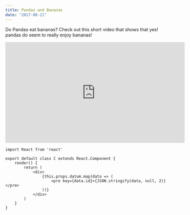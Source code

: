```yaml
---
title: Pandas and Bananas
date: "2017-08-21"
---
```


Do Pandas eat bananas? Check out this short video that shows that yes! pandas do
seem to really enjoy bananas!

<iframe width="560" height="315" src="https://www.youtube.com/embed/4SZl1r2O_bY" frameborder="0" allowfullscreen></iframe>

```javascript{1,5-7}
import React from 'react'

export default class C extends React.Component {
    render() {
        return (
            <div>
                {this.props.datum.map(data => (
                    <pre key={data.id}>{JSON.stringify(data, null, 2)}</pre>
                ))}
            </div>
        )
    }
}
```
